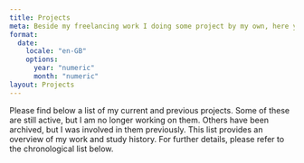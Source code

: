 ```yaml
---
title: Projects
meta: Beside my freelancing work I doing some project by my own, here you will find a list of all my projects.
format:
  date:
    locale: "en-GB"
    options:
      year: "numeric"
      month: "numeric"
layout: Projects
---
```


Please find below a list of my current and previous projects. Some of these are still active, but I am no longer working on them. Others have been archived, but I was involved in them previously. This list provides an overview of my work and study history. For further details, please refer to the chronological list below.
